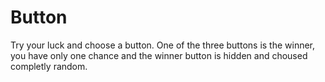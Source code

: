 # Button
Try your luck and choose a button.
One of the three buttons is the winner, you have only one chance and the winner button is hidden and choused completly random.
